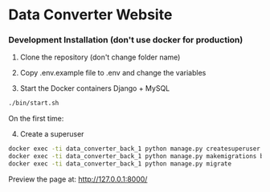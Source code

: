 # Data Converter Website

### Development Installation (don't use docker for production)

1. Clone the repository (don't change folder name)

2. Copy .env.example file to .env and change the variables

3. Start the Docker containers Django + MySQL

```sh
./bin/start.sh
```

On the first time:

4. Create a superuser

```sh
docker exec -ti data_converter_back_1 python manage.py createsuperuser
docker exec -ti data_converter_back_1 python manage.py makemigrations backend
docker exec -ti data_converter_back_1 python manage.py migrate
```

Preview the page at: http://127.0.0.1:8000/


